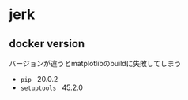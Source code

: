 jerk
=====

docker version
-----
バージョンが違うとmatplotlibのbuildに失敗してしまう
+ `pip` &nbsp; 20.0.2
+ `setuptools` &nbsp; 45.2.0

